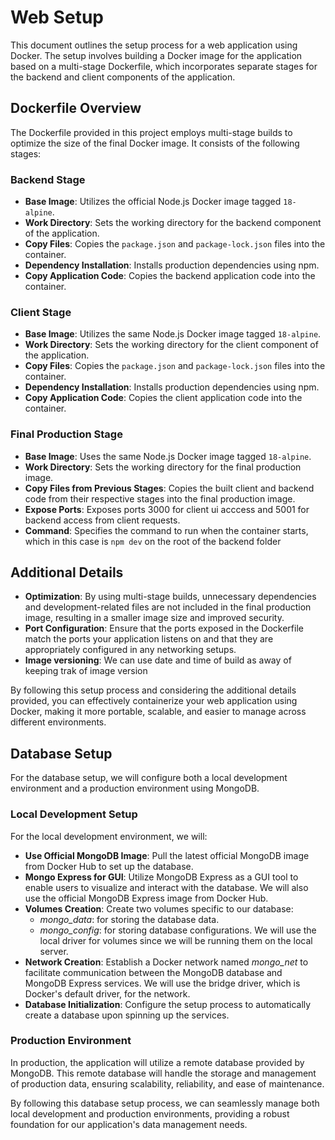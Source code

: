 # Web Setup 

This document outlines the setup process for a web application using Docker. The setup involves building a Docker image for the application based on a multi-stage Dockerfile, which incorporates separate stages for the backend and client components of the application.

## Dockerfile Overview

The Dockerfile provided in this project employs multi-stage builds to optimize the size of the final Docker image. It consists of the following stages:

### Backend Stage
- **Base Image**: Utilizes the official Node.js Docker image tagged `18-alpine`.
- **Work Directory**: Sets the working directory for the backend component of the application.
- **Copy Files**: Copies the `package.json` and `package-lock.json` files into the container.
- **Dependency Installation**: Installs production dependencies using npm.
- **Copy Application Code**: Copies the backend application code into the container.

### Client Stage
- **Base Image**: Utilizes the same Node.js Docker image tagged `18-alpine`.
- **Work Directory**: Sets the working directory for the client component of the application.
- **Copy Files**: Copies the `package.json` and `package-lock.json` files into the container.
- **Dependency Installation**: Installs production dependencies using npm.
- **Copy Application Code**: Copies the client application code into the container.

### Final Production Stage
- **Base Image**: Uses the same Node.js Docker image tagged `18-alpine`.
- **Work Directory**: Sets the working directory for the final production image.
- **Copy Files from Previous Stages**: Copies the built client and backend code from their respective stages into the final production image.
- **Expose Ports**: Exposes ports 3000 for client ui acccess and 5001 for backend access from client requests.
- **Command**: Specifies the command to run when the container starts, which in this case is `npm dev` on the root of the backend folder

## Additional Details

- **Optimization**: By using multi-stage builds, unnecessary dependencies and development-related files are not included in the final production image, resulting in a smaller image size and improved security.
- **Port Configuration**: Ensure that the ports exposed in the Dockerfile match the ports your application listens on and that they are appropriately configured in any networking setups.
- **Image versioning**: We can use date and time of build as away of keeping trak of image version


By following this setup process and considering the additional details provided, you can effectively containerize your web application using Docker, making it more portable, scalable, and easier to manage across different environments.


## Database Setup

For the database setup, we will configure both a local development environment and a production environment using MongoDB.

### Local Development Setup

For the local development environment, we will:

- **Use Official MongoDB Image**: Pull the latest official MongoDB image from Docker Hub to set up the database.
- **Mongo Express for GUI**: Utilize MongoDB Express as a GUI tool to enable users to visualize and interact with the database. We will also use the official MongoDB Express image from Docker Hub.
- **Volumes Creation**: Create two volumes specific to our database:
  - *mongo_data*: for storing the database data.
  - *mongo_config*: for storing database configurations.
  We will use the local driver for volumes since we will be running them on the local server.
- **Network Creation**: Establish a Docker network named *mongo_net* to facilitate communication between the MongoDB database and MongoDB Express services. We will use the bridge driver, which is Docker's default driver, for the network.
- **Database Initialization**: Configure the setup process to automatically create a database upon spinning up the services.

### Production Environment

In production, the application will utilize a remote database provided by MongoDB. This remote database will handle the storage and management of production data, ensuring scalability, reliability, and ease of maintenance.

By following this database setup process, we can seamlessly manage both local development and production environments, providing a robust foundation for our application's data management needs.
